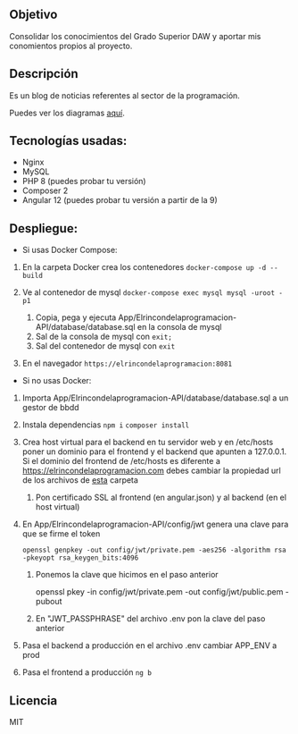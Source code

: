 ## Objetivo
Consolidar los conocimientos del Grado Superior DAW y aportar mis conomientos propios
al proyecto.

## Descripción
Es un blog de noticias referentes al sector de la programación.

Puedes ver los diagramas [aquí](https://github.com/Pacorb94/ProyectoDAW/blob/master/Diagramas/).

## Tecnologías usadas:
* Nginx 
* MySQL
* PHP 8 (puedes probar tu versión)
* Composer 2
* Angular 12 (puedes probar tu versión a partir de la 9)

## Despliegue:
* Si usas Docker Compose:
 1. En la carpeta Docker crea los contenedores `docker-compose up -d --build`
 2. Ve al contenedor de mysql `docker-compose exec mysql mysql -uroot -p1`
      
    1. Copia, pega y ejecuta App/Elrincondelaprogramacion-API/database/database.sql en la consola de mysql
    2. Sal de la consola de mysql con `exit;`
    3. Sal del contenedor de mysql con `exit`

 3. En el navegador `https://elrincondelaprogramacion:8081`

* Si no usas Docker:
 1. Importa App/Elrincondelaprogramacion-API/database/database.sql a un gestor de bbdd
 2. Instala dependencias `npm i` `composer install`
 3. Crea host virtual para el backend en tu servidor web y en /etc/hosts poner un dominio para el frontend y el backend que apunten a 127.0.0.1. Si el dominio del frontend de /etc/hosts es diferente a https://elrincondelaprogramacion.com debes cambiar la propiedad url de los archivos de [esta](https://github.com/Pacorb94/ProyectoDAW/blob/master/App/Elrincondelaprogramacion/src/environments/) carpeta
 
    1. Pon certificado SSL al frontend (en angular.json) y al backend (en el host virtual) 
    
 4. En App/Elrincondelaprogramacion-API/config/jwt genera una clave para que se firme el token 

        openssl genpkey -out config/jwt/private.pem -aes256 -algorithm rsa -pkeyopt rsa_keygen_bits:4096

    1. Ponemos la clave que hicimos en el paso anterior 
    
        openssl pkey -in config/jwt/private.pem -out config/jwt/public.pem -pubout

    2. En "JWT_PASSPHRASE" del archivo .env pon la clave del paso anterior
 5. Pasa el backend a producción en el archivo .env cambiar APP_ENV a prod
 6. Pasa el frontend a producción  `ng b`

## Licencia
MIT